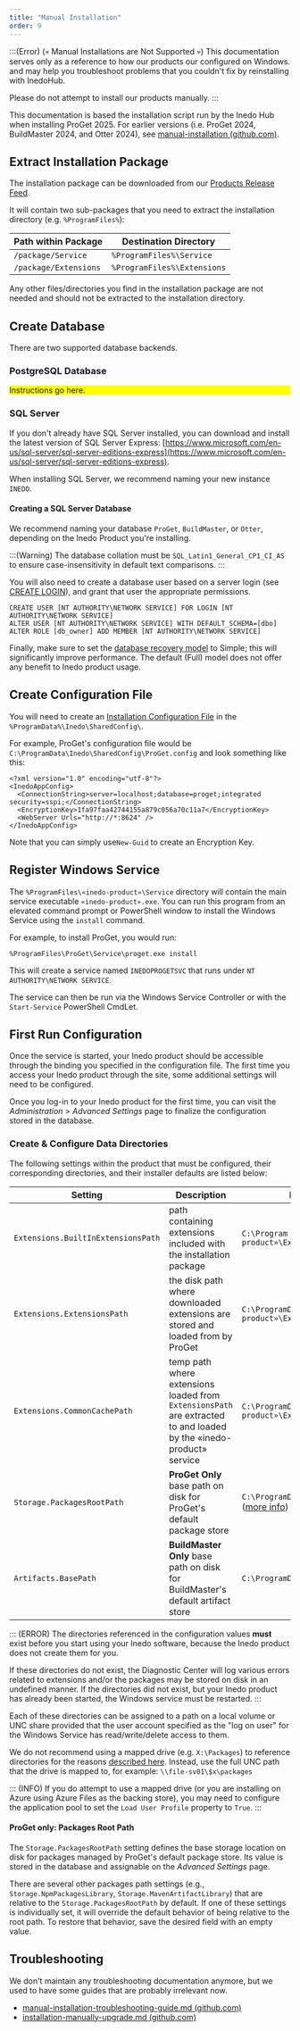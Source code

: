 ```yaml
---
title: "Manual Installation"
order: 9
---
```


:::(Error) (💀 Manual Installations are Not Supported 💀)
This documentation serves only as a reference to how our products our configured on Windows. and may help you troubleshoot problems that you couldn't fix by reinstalling with InedoHub.

Please do not attempt to install our products manually.
:::

This documentation is based the installation script run by the Inedo Hub when installing ProGet 2025. For earlier versions (i.e. ProGet 2024, BuildMaster 2024, and Otter 2024), see [manual-installation (github.com)](https://github.com/Inedo/inedo-docs/blob/c93d4de19b15f9dc8bad878e81d014ff8a71be32/Content/installation/manual-installation/%23.md).


## Extract Installation Package

The installation package can be downloaded from our [Products Release Feed](https://proget.inedo.com/feeds/Products). 

It will contain two sub-packages that you need to extract the installation directory (e.g. `%ProgramFiles%`):

| Path within Package| Destination Directory
| -- | --
| `/package/Service` | `%ProgramFiles%\Service`
| `/package/Extensions` | `%ProgramFiles%\Extensions`

Any other files/directories you find in the installation package are not needed and should not be extracted to the installation directory.


## Create Database

There are two supported database backends. 

### PostgreSQL Database

<div style="background-color:yellow;">Instructions go here.</div>

### SQL Server

If you don't already have SQL Server installed, you can download and install the latest version of SQL Server Express: [https://www.microsoft.com/en-us/sql-server/sql-server-editions-express](https://www.microsoft.com/en-us/sql-server/sql-server-editions-express). 

When installing SQL Server, we recommend naming your new instance `INEDO`.

#### Creating a SQL Server Database

We recommend naming your database `ProGet`, `BuildMaster`, or `Otter`, depending on the Inedo Product you're installing. 

:::(Warning)
The database collation must be `SQL_Latin1_General_CP1_CI_AS` to ensure case-insensitivity in default text comparisons.
:::

You will also need to create a database user based on a server login (see [CREATE LOGIN](https://docs.microsoft.com/en-us/sql/t-sql/statements/create-login-transact-sql)), and grant that user the appropriate permissions.

```
CREATE USER [NT AUTHORITY\NETWORK SERVICE] FOR LOGIN [NT AUTHORITY\NETWORK SERVICE]
ALTER USER [NT AUTHORITY\NETWORK SERVICE] WITH DEFAULT_SCHEMA=[dbo]
ALTER ROLE [db_owner] ADD MEMBER [NT AUTHORITY\NETWORK SERVICE]
```

Finally, make sure to set the [database recovery model](https://learn.microsoft.com/en-us/sql/relational-databases/backup-restore/recovery-models-sql-server) to Simple; this will significantly improve performance. The default (Full) model does not offer any benefit to Inedo product usage.

## Create Configuration File

You will need to create an [Installation Configuration File](https://docs.inedo.com/docs/installation/configuration-files) in the `%ProgramData%\Inedo\SharedConfig\`.

For example, ProGet's configuration file would be `C:\ProgramData\Inedo\SharedConfig\ProGet.config` and look something like this:

```
<?xml version="1.0" encoding="utf-8"?>
<InedoAppConfig>
  <ConnectionString>server=localhost;database=proget;integrated security=sspi;</ConnectionString>
  <EncryptionKey>1fa97faa42744155a879c056a70c11a7</EncryptionKey>
  <WebServer Urls="http://*:8624" />
</InedoAppConfig>
```

Note that you can simply use`New-Guid` to create an Encryption Key.

## Register Windows Service

The `%ProgramFiles\«inedo-product»\Service` directory will contain the main service executable `«inedo-product».exe`. You can run this program from an elevated command prompt or PowerShell window to install the Windows Service using the `install` command.

For example, to install ProGet, you would run:
```
%ProgramFiles\ProGet\Service\proget.exe install
```

This will create a service named `INEDOPROGETSVC` that runs under `NT AUTHORITY\NETWORK SERVICE`.

The service can then be run via the Windows Service Controller or with the `Start-Service` PowerShell CmdLet.


## First Run Configuration
Once the service is started, your Inedo product should be accessible through the binding you specified in the configuration file.  The first time you access your Inedo product through the site, some additional settings will need to be configured.

Once you log-in to your Inedo product for the first time, you can visit the *Administration* > *Advanced Settings* page to finalize the configuration stored in the database.

### Create & Configure Data Directories
The following settings within the product that must be configured, their corresponding directories, and their installer defaults are listed below:

| Setting | Description | Installer Default | 
|---|---|---| 
| `Extensions.BuiltInExtensionsPath` | path containing extensions included with the installation package | `C:\Program Files\«inedo-product»\Extensions` |
| `Extensions.ExtensionsPath` | the disk path where downloaded extensions are stored and loaded from by ProGet | `C:\ProgramData\«inedo-product»\Extensions` |
| `Extensions.CommonCachePath` | temp path where extensions loaded from `ExtensionsPath` are extracted to and loaded by the «inedo-product» service | `C:\ProgramData\«inedo-product»\ExtensionsCache` |
| `Storage.PackagesRootPath` |**ProGet Only** base path on disk for ProGet's default package store | `C:\ProgramData\ProGet\Packages` ([more info](#packages-root-path)) |
| `Artifacts.BasePath` |**BuildMaster Only** base path on disk for BuildMaster's default artifact store | `C:\ProgramData\BuildMaster\Artifacts` |


::: (ERROR)
The directories referenced in the configuration values **must** exist before you start using your Inedo software, because the Inedo product does not create them for you.

If these directories do not exist, the Diagnostic Center will log various errors related to extensions and/or the packages may be stored on disk in an undefined manner. If the directories did not exist, but your Inedo product has already been started, the Windows service must be restarted.
::: 

Each of these directories can be assigned to a path on a local volume or UNC share provided that the user account specified as the "log on user" for the Windows Service has read/write/delete access to them.

We do not recommend using a mapped drive (e.g. `X:\Packages`) to reference directories for the reasons [described here](https://docs.microsoft.com/en-us/windows/win32/services/services-and-redirected-drives). Instead, use the full UNC path that the drive is mapped to, for example: `\\file-sv01\$x\packages`

::: (INFO)
If you do attempt to use a mapped drive (or you are installing on Azure using Azure Files as the backing store), you may need to configure the application pool to set the `Load User Profile` property to `True`.
:::

#### ProGet only: Packages Root Path 
The `Storage.PackagesRootPath` setting defines the base storage location on disk for packages managed by ProGet's default package store. Its value is stored in the database and assignable on the *Advanced Settings* page.

There are several other packages path settings (e.g., `Storage.NpmPackagesLibrary`, `Storage.MavenArtifactLibrary`) that are relative to the `Storage.PackagesRootPath` by default. If one of these settings is individually set, it will override the default behavior of being relative to the root path. To restore that behavior, save the desired field with an empty value.

## Troubleshooting 

We don't maintain any troubleshooting documentation anymore, but we used to have some guides that are probably irrelevant now.

* [manual-installation-troubleshooting-guide.md (github.com)](https://github.com/Inedo/inedo-docs/blob/c82fd2881e2f1d0c36e77bc8b8b48e2a2c7b75a9/Content/installation/manual-installation/manual-installation-troubleshooting-guide.md)
* [installation-manually-upgrade.md (github.com)](https://github.com/Inedo/inedo-docs/blob/c82fd2881e2f1d0c36e77bc8b8b48e2a2c7b75a9/Content/installation/manual-installation/installation-manually-upgrade.md)